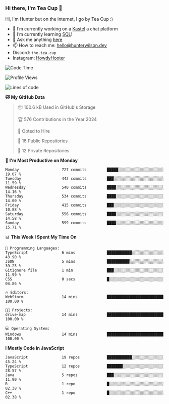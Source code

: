 ### Hi there, I'm Tea Cup 👋 

Hi, I'm Hunter but on the internet, I go by Tea Cup :)

- 🔭 I’m currently working on a [Kastel](https://github.com/KastelApp) a chat platform
- 🌱 I’m currently learning [SQL](https://github.com/TheTeaCup/CIS-3750)!
- 💬 Ask me anything [here](https://github.com/TheTeaCup/TheTeaCup/issues)
- 📫 How to reach me: [hello@hunterwilson.dev](mailto:hello@hunterwilson.dev)
- Discord: `the.tea.cup`
- Instagram: [HowdyHooter](https://instagram.com/HowdyHooter)

<!--START_SECTION:waka-->
![Code Time](http://img.shields.io/badge/Code%20Time-594%20hrs%2043%20mins-blue)

![Profile Views](http://img.shields.io/badge/Profile%20Views-2-blue)

![Lines of code](https://img.shields.io/badge/From%20Hello%20World%20I%27ve%20Written-1.4%20million%20lines%20of%20code-blue)

**🐱 My GitHub Data** 

> 📦 100.6 kB Used in GitHub's Storage 
 > 
> 🏆 576 Contributions in the Year 2024
 > 
> 💼 Opted to Hire
 > 
> 📜 16 Public Repositories 
 > 
> 🔑 12 Private Repositories 
 > 
📅 **I'm Most Productive on Monday** 

```text
Monday                   727 commits         █████░░░░░░░░░░░░░░░░░░░░   19.07 % 
Tuesday                  442 commits         ███░░░░░░░░░░░░░░░░░░░░░░   11.59 % 
Wednesday                540 commits         ████░░░░░░░░░░░░░░░░░░░░░   14.16 % 
Thursday                 534 commits         ████░░░░░░░░░░░░░░░░░░░░░   14.00 % 
Friday                   415 commits         ███░░░░░░░░░░░░░░░░░░░░░░   10.88 % 
Saturday                 556 commits         ████░░░░░░░░░░░░░░░░░░░░░   14.58 % 
Sunday                   599 commits         ████░░░░░░░░░░░░░░░░░░░░░   15.71 % 
```


📊 **This Week I Spent My Time On** 

```text
💬 Programming Languages: 
TypeScript               6 mins              ███████████░░░░░░░░░░░░░░   43.90 % 
JSON                     5 mins              ██████████░░░░░░░░░░░░░░░   39.25 % 
GitIgnore file           1 min               ███░░░░░░░░░░░░░░░░░░░░░░   11.99 % 
CSS                      0 secs              █░░░░░░░░░░░░░░░░░░░░░░░░   04.86 % 

🔥 Editors: 
WebStorm                 14 mins             █████████████████████████   100.00 % 

🐱‍💻 Projects: 
drive-map                14 mins             █████████████████████████   100.00 % 

💻 Operating System: 
Windows                  14 mins             █████████████████████████   100.00 % 
```

**I Mostly Code in JavaScript** 

```text
JavaScript               19 repos            ███████████░░░░░░░░░░░░░░   45.24 % 
TypeScript               12 repos            ███████░░░░░░░░░░░░░░░░░░   28.57 % 
Java                     5 repos             ███░░░░░░░░░░░░░░░░░░░░░░   11.90 % 
R                        1 repo              █░░░░░░░░░░░░░░░░░░░░░░░░   02.38 % 
C++                      1 repo              █░░░░░░░░░░░░░░░░░░░░░░░░   02.38 % 
```




<!--END_SECTION:waka-->
